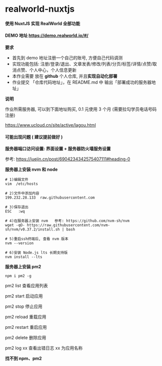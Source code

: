 # realworld-nuxtjs

#### 使用 NuxtJS 实现 RealWorld 全部功能

#### DEMO 地址 https://demo.realworld.io/#/

**要求**

- 首先到 demo 地址注册一个自己的账号, 方便自己代码调测
- 实现功能包括: 注册/登录/退出、文章发表/修改/列表/分页/标签/详情/点赞/取消点赞、个人中心，个人信息更新
- 本作业需要 放在 **github** 个人仓库, 并且**实现自动化部署**
- 作业提交 「仓库代码地址」，在 README.md 中 输出「部署成功的服务器地址」

**说明**

作业所需服务器, 可以到下面地址购买, 0.1 元使用 3 个月 (需要拉勾学员电话号码注册)

https://www.ucloud.cn/site/active/lagou.html

#### 可能出现问题 ( 建议提前做好 )

**服务器端口访问设置: 界面设置 + 服务器防火墙服务设置**

参考: https://juejin.cn/post/6904234342575407111#heading-0

**服务器上安装 nvm 和 node**

```shell
# 1)编辑文件
vim  /etc/hosts

# 2)文件中添加内容
199.232.28.133  raw.githubusercontent.com

# 3)保存退出
ESC   :wq

# 4)在服务器上安装 nvm   参考: https://github.com/nvm-sh/nvm
wget -qO- https://raw.githubusercontent.com/nvm-sh/nvm/v0.37.2/install.sh | bash

# 5)重启ssh终端后, 查看 nvm 版本
nvm --version

# 6)安装 Node.js lts 长期支持版
nvm install --lts
```

**服务器上安装 pm2**

```shell
npm i pm2 -g
```

pm2 list 查看应用列表

pm2 start 启动应用

pm2 stop 停止应用

pm2 reload 重载应用

pm2 restart 重启应用

pm2 delete 删除应用

pm2 log xx 查看出错日志 xx 为应用名称

**找不到 npm、pm2**
